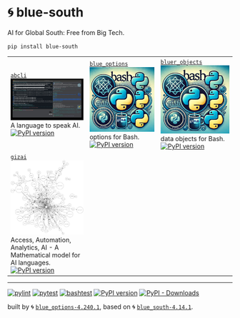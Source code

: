 # 🌀 blue-south

AI for Global South: Free from Big Tech.

```bash
pip install blue-south
```

|   |   |   |
| --- | --- | --- |
| [`abcli`](https://github.com/kamangir/awesome-bash-cli) [![image](https://github.com/kamangir/assets/blob/main/awesome-bash-cli/marquee-2024-10-26.jpg?raw=true)](https://github.com/kamangir/awesome-bash-cli) A language to speak AI.  [![PyPI version](https://img.shields.io/pypi/v/abcli.svg)](https://pypi.org/project/abcli/) | [`blue_options`](https://github.com/kamangir/blue-options) [![image](https://github.com/kamangir/assets/raw/main/blue-plugin/marquee.png?raw=true)](https://github.com/kamangir/blue-options) options for Bash.  [![PyPI version](https://img.shields.io/pypi/v/blue_options.svg)](https://pypi.org/project/blue_options/) | [`bluer_objects`](https://github.com/kamangir/bluer-objects) [![image](https://github.com/kamangir/assets/raw/main/blue-objects/marquee.png?raw=true)](https://github.com/kamangir/bluer-objects) data objects for Bash.  [![PyPI version](https://img.shields.io/pypi/v/bluer_objects.svg)](https://pypi.org/project/bluer_objects/) |
| [`gizai`](https://github.com/kamangir/giza) [![image](https://github.com/kamangir/giza/raw/main/assets/giza.png)](https://github.com/kamangir/giza) Access, Automation, Analytics, AI - A Mathematical model for AI languages.  [![PyPI version](https://img.shields.io/pypi/v/gizai.svg)](https://pypi.org/project/gizai/) |  |  |

---


[![pylint](https://github.com/kamangir/blue-south/actions/workflows/pylint.yml/badge.svg)](https://github.com/kamangir/blue-south/actions/workflows/pylint.yml) [![pytest](https://github.com/kamangir/blue-south/actions/workflows/pytest.yml/badge.svg)](https://github.com/kamangir/blue-south/actions/workflows/pytest.yml) [![bashtest](https://github.com/kamangir/blue-south/actions/workflows/bashtest.yml/badge.svg)](https://github.com/kamangir/blue-south/actions/workflows/bashtest.yml) [![PyPI version](https://img.shields.io/pypi/v/blue-south.svg)](https://pypi.org/project/blue-south/) [![PyPI - Downloads](https://img.shields.io/pypi/dd/blue-south)](https://pypistats.org/packages/blue-south)

built by 🌀 [`blue_options-4.240.1`](https://github.com/kamangir/awesome-bash-cli), based on 🌀 [`blue_south-4.14.1`](https://github.com/kamangir/blue-south).
